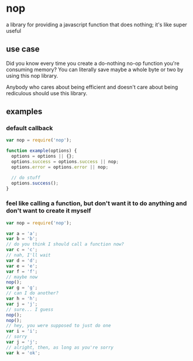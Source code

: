 nop
===

a library for providing a javascript function that does nothing; it's like super useful

use case
--------
Did you know every time you create a do-nothing no-op function you're consuming 
memory? You can literally save maybe a whole byte or two by using this nop library.

Anybody who cares about being efficient and doesn't care about being rediculous should use this library.

examples
-------

### default callback
```javascript
var nop = require('nop');

function example(options) {
  options = options || {};
  options.success = options.success || nop;
  options.error = options.error || nop;

  // do stuff
  options.success();
}
```

### feel like calling a function, but don't want it to do anything and don't want to create it myself
```javascript
var nop = require('nop');

var a = 'a';
var b = 'b';
// do you think I should call a function now?
var c = 'c';
// nah, I'll wait
var d = 'd';
var e = 'e';
var f = 'f';
// maybe now
nop();
var g = 'g';
// can I do another?
var h = 'h';
var j = 'j';
// sure... I guess
nop();
nop();
// hey, you were supposed to just do one
var i = 'i';
// sorry
var j = 'j';
// alright, then, as long as you're sorry
var k = 'ok';
```
